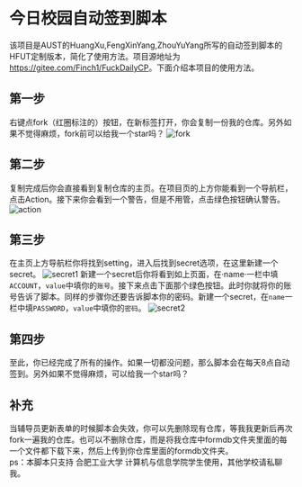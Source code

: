今日校园自动签到脚本  
====  

该项目是AUST的HuangXu,FengXinYang,ZhouYuYang所写的自动签到脚本的HFUT定制版本，简化了使用方法。项目源地址为<https://gitee.com/Finch1/FuckDailyCP>。下面介绍本项目的使用方法。

第一步
-------

右键点fork（红圈标注的）按钮，在新标签打开，你会复制一份我的仓库。另外如果不觉得麻烦，fork前可以给我一个star吗？
![fork](https://github.com/mikuzhangping/mikuDailyCP/raw/master/picture/fork.png)

第二步
-------

复制完成后你会直接看到复制仓库的主页。在项目页的上方你能看到一个导航栏，点击Action。接下来你会看到一个警告，但是不用管，点击绿色按钮确认警告。
![action](https://github.com/mikuzhangping/mikuDailyCP/raw/master/picture/action.png)

第三步
-------

在主页上方导航栏你将找到setting，进入后找到secret选项，在这里新建一个secret。
![secret1](https://github.com/mikuzhangping/mikuDailyCP/raw/master/picture/secret1.png)
新建一个secret后你将看到如上页面，在·name·一栏中填`ACCOUNT`，`value`中填你的`账号`。接下来点击下面那个绿色按钮。此时你就将你的账号告诉了脚本。同样的步骤你还要告诉脚本你的密码。新建一个secret，在`name`一栏中填`PASSWORD`，`value`中填你的`密码`。
![secret2](https://github.com/mikuzhangping/mikuDailyCP/raw/master/picture/secret2.png)

第四步
-------

至此，你已经完成了所有的操作。如果一切都没问题，那么脚本会在每天8点自动签到。另外如果不觉得麻烦，可以给我一个star吗？

补充
-------

当辅导员更新表单的时候脚本会失效，你可以先删除现有仓库，等我我更新后再次fork一遍我的仓库。也可以不删除仓库，而是将我仓库中formdb文件夹里面的每一个文件都下载下来，然后上传到你仓库里面的formdb文件夹。<br>
ps：本脚本只支持  合肥工业大学 计算机与信息学院学生使用，其他学校请私聊我。
